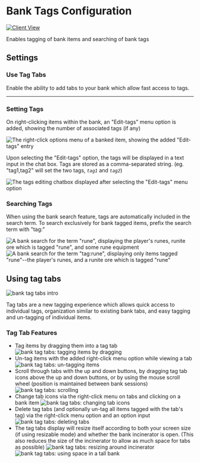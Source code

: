 # Bank Tags Configuration

[![Client View](https://thumbs.gfycat.com/BewitchedNewInchworm-size_restricted.gif)](https://gfycat.com/BewitchedNewInchworm)

Enables tagging of bank items and searching of bank tags

## Settings

### Use Tag Tabs

Enable the ability to add tabs to your bank which allow fast access to tags.

---

### Setting Tags

On right-clicking items within the bank, an "Edit-tags" menu option is added, showing the number of associated tags (if any)

![The right-click options menu of a banked item, showing the added "Edit-tags" entry](https://i.imgur.com/itEz7e6.png)

Upon selecting the "Edit-tags" option, the tags will be displayed in a text input in the chat box. Tags are stored as a comma-separated string. (eg. "tag1,tag2" will set the two tags, _`tag1`_ and _`tag2`_)

![The tags editing chatbox displayed after selecting the "Edit-tags" menu option](https://i.imgur.com/EhMFXlA.png)

### Searching Tags

When using the bank search feature, tags are automatically included in the search term. To search exclusively for bank tagged items, prefix the search term with "tag:"

![A bank search for the term "rune", displaying the player's runes, runite ore which is tagged "rune", and some rune equipment](https://i.imgur.com/bMHP6ZB.png) ![A bank search for the term "tag:rune", displaying only items tagged "rune"--the player's runes, and a runite ore which is tagged "rune"](https://i.imgur.com/pWaX2OP.png)

## Using tag tabs

![bank tag tabs intro](https://user-images.githubusercontent.com/2199511/46784972-c1913780-cd1f-11e8-9348-aef5e813e131.gif)

Tag tabs are a new tagging experience which allows quick access to individual tags, organization similar to existing bank tabs, and easy tagging and un-tagging of individual items.

### Tag Tab Features

* Tag items by dragging them into a tag tab
  ![bank tag tabs: tagging items by dragging](https://user-images.githubusercontent.com/2199511/46785039-02894c00-cd20-11e8-83e9-4b0b33754545.gif)
* Un-tag items with the added right-click menu option while viewing a tab
  ![bank tag tabs: un-tagging items](https://user-images.githubusercontent.com/2199511/46785156-6ca1f100-cd20-11e8-8c78-a36cb97d1cc4.gif)
* Scroll through tabs with the up and down buttons, by dragging tag tab icons above the up and down buttons, or by using the mouse scroll wheel (position is maintained between bank sessions)
  ![bank tag tabs: scrolling](https://user-images.githubusercontent.com/2199511/46785078-2d73a000-cd20-11e8-9b4f-e3ac38e3b55e.gif)
* Change tab icons via the right-click menu on tabs and clicking on a bank item
  ![bank tag tabs: changing tab icons](https://user-images.githubusercontent.com/2199511/46785104-467c5100-cd20-11e8-9b0b-508c330c491a.gif)
* Delete tag tabs (and optionally un-tag all items tagged with the tab's tag) via the right-click menu option and an option input
  ![bank tag tabs: deleting tabs](https://user-images.githubusercontent.com/2199511/46785197-90fdcd80-cd20-11e8-972c-edd9deca4638.gif)
* The tag tabs display will resize itself according to both your screen size (if using resizable mode) and whether the bank incinerator is open. (This also reduces the size of the incinerator to allow as much space for tabs as possible)
  ![bank tag tabs: resizing around incinerator](https://user-images.githubusercontent.com/2199511/46785263-c9051080-cd20-11e8-93cc-69a8252bbb84.gif)
  ![bank tag tabs: using space in a tall bank](https://user-images.githubusercontent.com/2199511/46785265-caced400-cd20-11e8-98ba-86ad56c987be.png)
